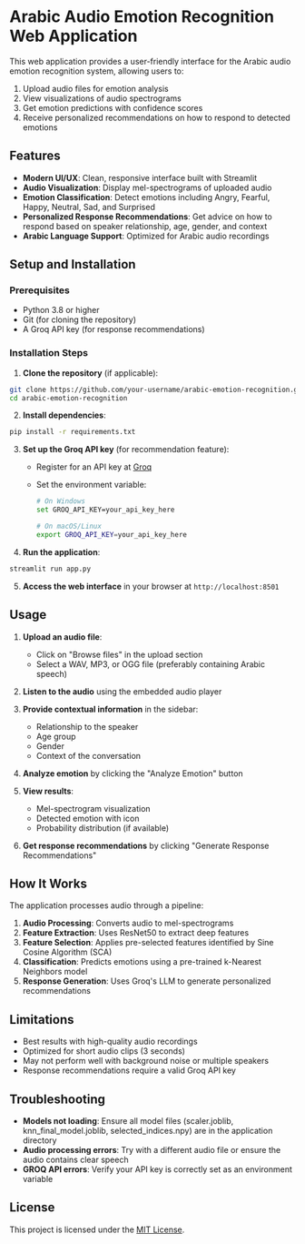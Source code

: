 # Arabic Audio Emotion Recognition Web Application

This web application provides a user-friendly interface for the Arabic audio emotion recognition system, allowing users to:

1. Upload audio files for emotion analysis
2. View visualizations of audio spectrograms
3. Get emotion predictions with confidence scores
4. Receive personalized recommendations on how to respond to detected emotions

## Features

- **Modern UI/UX**: Clean, responsive interface built with Streamlit
- **Audio Visualization**: Display mel-spectrograms of uploaded audio
- **Emotion Classification**: Detect emotions including Angry, Fearful, Happy, Neutral, Sad, and Surprised
- **Personalized Response Recommendations**: Get advice on how to respond based on speaker relationship, age, gender, and context
- **Arabic Language Support**: Optimized for Arabic audio recordings

## Setup and Installation

### Prerequisites

- Python 3.8 or higher
- Git (for cloning the repository)
- A Groq API key (for response recommendations)

### Installation Steps

1. **Clone the repository** (if applicable):

```bash
git clone https://github.com/your-username/arabic-emotion-recognition.git
cd arabic-emotion-recognition
```

2. **Install dependencies**:

```bash
pip install -r requirements.txt
```

3. **Set up the Groq API key** (for recommendation feature):

   - Register for an API key at [Groq](https://console.groq.com/)
   - Set the environment variable:

     ```bash
     # On Windows
     set GROQ_API_KEY=your_api_key_here

     # On macOS/Linux
     export GROQ_API_KEY=your_api_key_here
     ```

4. **Run the application**:

```bash
streamlit run app.py
```

5. **Access the web interface** in your browser at `http://localhost:8501`

## Usage

1. **Upload an audio file**: 
   - Click on "Browse files" in the upload section
   - Select a WAV, MP3, or OGG file (preferably containing Arabic speech)

2. **Listen to the audio** using the embedded audio player

3. **Provide contextual information** in the sidebar:
   - Relationship to the speaker
   - Age group
   - Gender
   - Context of the conversation

4. **Analyze emotion** by clicking the "Analyze Emotion" button

5. **View results**:
   - Mel-spectrogram visualization
   - Detected emotion with icon
   - Probability distribution (if available)

6. **Get response recommendations** by clicking "Generate Response Recommendations"

## How It Works

The application processes audio through a pipeline:
1. **Audio Processing**: Converts audio to mel-spectrograms
2. **Feature Extraction**: Uses ResNet50 to extract deep features
3. **Feature Selection**: Applies pre-selected features identified by Sine Cosine Algorithm (SCA)
4. **Classification**: Predicts emotions using a pre-trained k-Nearest Neighbors model
5. **Response Generation**: Uses Groq's LLM to generate personalized recommendations

## Limitations

- Best results with high-quality audio recordings
- Optimized for short audio clips (3 seconds)
- May not perform well with background noise or multiple speakers
- Response recommendations require a valid Groq API key

## Troubleshooting

- **Models not loading**: Ensure all model files (scaler.joblib, knn_final_model.joblib, selected_indices.npy) are in the application directory
- **Audio processing errors**: Try with a different audio file or ensure the audio contains clear speech
- **GROQ API errors**: Verify your API key is correctly set as an environment variable

## License

This project is licensed under the [MIT License](LICENSE).